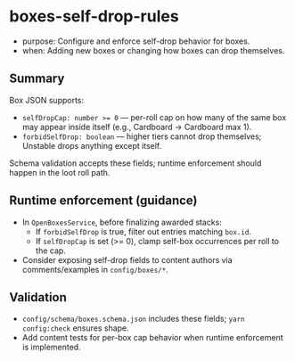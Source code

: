 # boxes-self-drop-rules

- purpose: Configure and enforce self-drop behavior for boxes.
- when: Adding new boxes or changing how boxes can drop themselves.

## Summary

Box JSON supports:

- `selfDropCap: number >= 0` — per-roll cap on how many of the same box may appear inside itself (e.g., Cardboard -> Cardboard max 1).
- `forbidSelfDrop: boolean` — higher tiers cannot drop themselves; Unstable drops anything except itself.

Schema validation accepts these fields; runtime enforcement should happen in the loot roll path.

## Runtime enforcement (guidance)

- In `OpenBoxesService`, before finalizing awarded stacks:
  - If `forbidSelfDrop` is true, filter out entries matching `box.id`.
  - If `selfDropCap` is set (>= 0), clamp self-box occurrences per roll to the cap.
- Consider exposing self-drop fields to content authors via comments/examples in `config/boxes/*`.

## Validation

- `config/schema/boxes.schema.json` includes these fields; `yarn config:check` ensures shape.
- Add content tests for per-box cap behavior when runtime enforcement is implemented.
